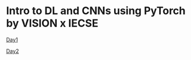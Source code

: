 # Intro to DL and CNNs using PyTorch by VISION x IECSE

[Day1](https://youtu.be/PahDfxjoMeI) 

[Day2](https://youtu.be/9DofpC-3_x4)